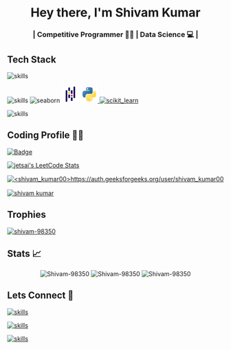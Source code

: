 <h1 align="center">Hey there, I'm Shivam Kumar</h1>
<h3 align="center">| Competitive Programmer 👨‍💻 | Data Science 💻 |</h3>

## Tech Stack
![skills](https://skillicons.dev/icons?i=java,python,r,dart)

![skills](https://skillicons.dev/icons?i=tensorflow)
<img src="https://seaborn.pydata.org/_images/logo-mark-lightbg.svg" alt="seaborn" width="40" height="40"/> </a>
<img src="https://raw.githubusercontent.com/devicons/devicon/2ae2a900d2f041da66e950e4d48052658d850630/icons/pandas/pandas-original.svg" alt="pandas" width="40" height="40"/> </a> <a href="https://www.python.org" target="_blank" rel="noreferrer"> <img src="https://raw.githubusercontent.com/devicons/devicon/master/icons/python/python-original.svg" alt="python" width="40" height="40"/> </a> <a href="https://scikit-learn.org/" target="_blank" rel="noreferrer"> <img src="https://upload.wikimedia.org/wikipedia/commons/0/05/Scikit_learn_logo_small.svg" alt="scikit_learn" width="40" height="40"/> </a>

![skills](https://skillicons.dev/icons?i=heroku)

## Coding Profile 👨‍💻

[![Badge](https://cp-logo.vercel.app/leetcode/Shivam__kumar00?logo=true)](https://leetcode.com/Shivam__kumar00/)

[![jetsai's LeetCode Stats](https://leetcode-stats.vercel.app/api?username=Shivam__kumar00&theme=Dark&width=600)](https://leetcode.com/Shivam__kumar00/)

<a href="https://auth.geeksforgeeks.org/user/<shivam_kumar00>https://auth.geeksforgeeks.org/user/shivam_kumar00" target="blank"><img align="center" src="https://raw.githubusercontent.com/rahuldkjain/github-profile-readme-generator/master/src/images/icons/Social/geeks-for-geeks.svg" alt="<shivam_kumar00>https://auth.geeksforgeeks.org/user/shivam_kumar00" height="30" width="40" /></a>
</p>

<a href="https://kaggle.com/shivamkumar0019" target="blank"><img align="center" src="https://raw.githubusercontent.com/rahuldkjain/github-profile-readme-generator/master/src/images/icons/Social/kaggle.svg" alt="shivam kumar" height="30" width="40" /></a>


## Trophies 

<p align="left"> <a href="https://github.com/ryo-ma/github-profile-trophy"><img src="https://github-profile-trophy.vercel.app/?username=shivam-98350" alt="shivam-98350" /></a> </p>


## Stats 📈
<p align="center"> <img width="36.5%" src="https://github-readme-stats.vercel.app/api/top-langs?username=Shivam-98350&show_icons=true&theme=great-gatsby&title_color=ffffff&text_color=ffffff&locale=en&layout=compact&hide_border=true" alt="Shivam-98350" />
<img width="48%" src="https://github-readme-stats.vercel.app/api?username=Shivam-98350&show_icons=true&theme=vision-friendly-dark&hide_border=true&locale=en&hide_border=true" alt="Shivam-98350" />
<img width="48%" src="https://github-readme-streak-stats.herokuapp.com/?user=Shivam-98350&theme=highcontrast&hide_border=true" alt="Shivam-98350" /> </p>

## Lets Connect 🤝

[![skills](https://skillicons.dev/icons?i=linkedin)](https://www.linkedin.com/in/shivam-kumar-4a1300208)

[![skills](https://skillicons.dev/icons?i=github)](https://github.com/Shivam-98350)

[![skills](https://skillicons.dev/icons?i=instagram)](https://www.instagram.com/shivamkumar98350/)

